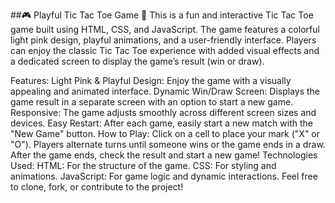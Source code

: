 ##🎮 Playful Tic Tac Toe Game 🎉
This is a fun and interactive Tic Tac Toe game built using HTML, CSS, and JavaScript. The game features a colorful light pink design, playful animations, and a user-friendly interface. Players can enjoy the classic Tic Tac Toe experience with added visual effects and a dedicated screen to display the game’s result (win or draw).

Features:
Light Pink & Playful Design: Enjoy the game with a visually appealing and animated interface.
Dynamic Win/Draw Screen: Displays the game result in a separate screen with an option to start a new game.
Responsive: The game adjusts smoothly across different screen sizes and devices.
Easy Restart: After each game, easily start a new match with the "New Game" button.
How to Play:
Click on a cell to place your mark ("X" or "O").
Players alternate turns until someone wins or the game ends in a draw.
After the game ends, check the result and start a new game!
Technologies Used:
HTML: For the structure of the game.
CSS: For styling and animations.
JavaScript: For game logic and dynamic interactions.
Feel free to clone, fork, or contribute to the project!

